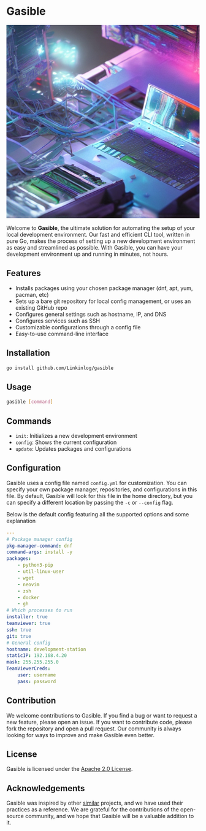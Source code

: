 # Gasible 
![Gasible logo](https://raw.githubusercontent.com/Linkinlog/Gasible/development/.github/logo.jpeg)

Welcome to **Gasible**, the ultimate solution for automating the setup of your local development environment. Our fast and efficient CLI tool, written in pure Go, makes the process of setting up a new development environment as easy and streamlined as possible. With Gasible, you can have your development environment up and running in minutes, not hours.

## Features
- Installs packages using your chosen package manager (dnf, apt, yum, pacman, etc)
- Sets up a bare git repository for local config management, or uses an existing GitHub repo
- Configures general settings such as hostname, IP, and DNS
- Configures services such as SSH
- Customizable configurations through a config file
- Easy-to-use command-line interface

## Installation
```bash
go install github.com/Linkinlog/gasible
```

## Usage
```bash
gasible [command]
```

## Commands
- `init`: Initializes a new development environment
- `config`: Shows the current configuration
- `update`: Updates packages and configurations

## Configuration
Gasible uses a config file named `config.yml` for customization. You can specify your own package manager, repositories, and configurations in this file. By default, Gasible will look for this file in the home directory, but you can specify a different location by passing the `-c` or `--config` flag.

Below is the default config featuring all the supported options and some explanation
```YAML
---
# Package manager config
pkg-manager-command: dnf
command-args: install -y
packages:
    - python3-pip
    - util-linux-user
    - wget
    - neovim
    - zsh
    - docker
    - gh
# Which processes to run
installer: true
teamviewer: true
ssh: true
git: true
# General config
hostname: development-station
staticIP: 192.168.4.20
mask: 255.255.255.0
TeamViewerCreds:
    user: username
    pass: password

```

## Contribution
We welcome contributions to Gasible. If you find a bug or want to request a new feature, please open an issue. If you want to contribute code, please fork the repository and open a pull request. Our community is always looking for ways to improve and make Gasible even better.

## License
Gasible is licensed under the [Apache 2.0 License](https://www.apache.org/licenses/LICENSE-2.0).

## Acknowledgements
Gasible was inspired by other [similar](https://github.com/ansible/ansible) projects, and we have used their practices as a reference. We are grateful for the contributions of the open-source community, and we hope that Gasible will be a valuable addition to it.
